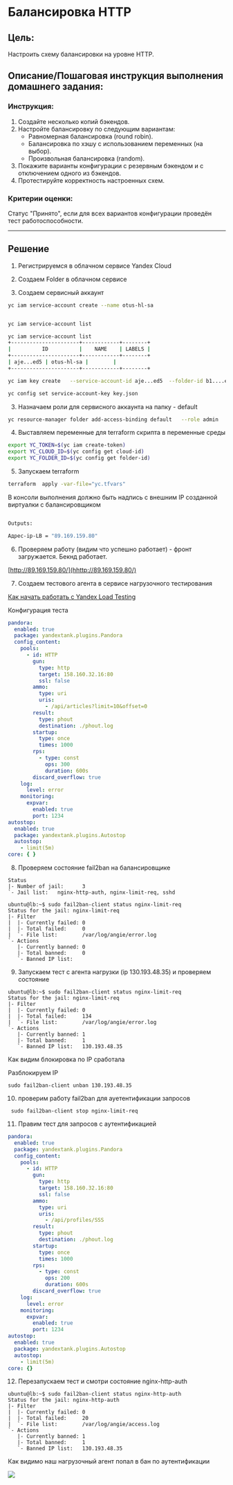 # Балансировка HTTP

## Цель:

Настроить схему балансировки на уровне HTTP.

## Описание/Пошаговая инструкция выполнения домашнего задания:

### Инструкция:

1. Создайте несколько копий бэкендов.
2. Настройте балансировку по следующим вариантам:
   * Равномерная балансировка (round robin).
   * Балансировка по хэшу с использованием переменных (на выбор).
   * Произвольная балансировка (random).
3. Покажите варианты конфигурации с резервным бэкендом и с отключением одного из бэкендов.
4. Протестируйте корректность настроенных схем.

### Критерии оценки:

Статус "Принято", если для всех вариантов конфигурации проведён тест работоспособности.

---  

## Решение

1. Регистрируемся в облачном сервисе Yandex Cloud

2. Создаем Folder в облачном сервисе

2. Создаем сервисный аккаунт

```sh
yc iam service-account create --name otus-hl-sa


yc iam service-account list

yc iam service-account list                                                                                                                                                                                                                                                                                       
+----------------------+------------+--------+
|          ID          |    NAME    | LABELS |
+----------------------+------------+--------+
| aje...ed5 | otus-hl-sa |        |
+----------------------+------------+--------+

yc iam key create   --service-account-id aje...ed5  --folder-id b1....et2   --output key.json

yc config set service-account-key key.json


```

3. Назначаем роли для сервисного аккаунта на папку - default

```sh
yc resource-manager folder add-access-binding default   --role admin   --subject serviceAccount:aje...ed5
```

4. Выставляем переменные для terraform скрипта в переменные среды

```sh
export YC_TOKEN=$(yc iam create-token)
export YC_CLOUD_ID=$(yc config get cloud-id)
export YC_FOLDER_ID=$(yc config get folder-id)                                                
```

5. Запускаем terraform

``` sh
terraform  apply -var-file="yc.tfvars"                 
```

В консоли выполнения должно быть надпись с внешним IP созданной виртуалки c балансировщиком

```sh

Outputs:

Адрес-ip-LB = "89.169.159.80"

```

6. Проверяем работу (видим что успешно работает) - фронт загружается. Бекнд работает.

[http://89.169.159.80/](hhttp://89.169.159.80/)

7. Создаем тестового агента в сервисе нагрузочного тестирования



[Как начать работать с Yandex Load Testing](https://yandex.cloud/ru/docs/load-testing/quickstart?from=int-console-help-center-or-nav)

Конфигурация теста

```yaml
pandora:
  enabled: true
  package: yandextank.plugins.Pandora
  config_content:
    pools:
      - id: HTTP
        gun:
          type: http
          target: 158.160.32.16:80
          ssl: false
        ammo:
          type: uri
          uris:
            - /api/articles?limit=10&offset=0
        result:
          type: phout
          destination: ./phout.log
        startup:
          type: once
          times: 1000
        rps:
          - type: const
            ops: 300
            duration: 600s
        discard_overflow: true
    log:
      level: error
    monitoring:
      expvar:
        enabled: true
        port: 1234
autostop:
  enabled: true
  package: yandextank.plugins.Autostop
  autostop:
    - limit(5m)
core: { }

```

8. Проверяем состояние  fail2ban на балансировщике

```SH
Status
|- Number of jail:      3
`- Jail list:   nginx-http-auth, nginx-limit-req, sshd
```

```SH
ubuntu@lb:~$ sudo fail2ban-client status nginx-limit-req
Status for the jail: nginx-limit-req
|- Filter
|  |- Currently failed: 0
|  |- Total failed:     0
|  `- File list:        /var/log/angie/error.log
`- Actions
   |- Currently banned: 0
   |- Total banned:     0
   `- Banned IP list:   

```
 
9. Запускаем тест с агента нагрузки (ip 130.193.48.35) и проверяем состояние

```SH
ubuntu@lb:~$ sudo fail2ban-client status nginx-limit-req
Status for the jail: nginx-limit-req
|- Filter
|  |- Currently failed: 0
|  |- Total failed:     134
|  `- File list:        /var/log/angie/error.log
`- Actions
   |- Currently banned: 1
   |- Total banned:     1
   `- Banned IP list:   130.193.48.35

```

Как видим блокировка по IP сработала

Разблокируем IP

```SH
sudo fail2ban-client unban 130.193.48.35
```


10. проверим работу fail2ban для  ауетентификации запросов 

```SH
 sudo fail2ban-client stop nginx-limit-req

```

11. Правим тест для запросов с аутентификацией

```yaml
pandora:
  enabled: true
  package: yandextank.plugins.Pandora
  config_content:
    pools:
      - id: HTTP
        gun:
          type: http
          target: 158.160.32.16:80
          ssl: false
        ammo:
          type: uri
          uris:
            - /api/profiles/SSS
        result:
          type: phout
          destination: ./phout.log
        startup:
          type: once
          times: 1000
        rps:
          - type: const
            ops: 200
            duration: 600s
        discard_overflow: true
    log:
      level: error
    monitoring:
      expvar:
        enabled: true
        port: 1234
autostop:
  enabled: true
  package: yandextank.plugins.Autostop
  autostop:
    - limit(5m)
core: {}

```

12. Перезапускаем тест и смотри состояние  nginx-http-auth

```SH
ubuntu@lb:~$ sudo fail2ban-client status nginx-http-auth
Status for the jail: nginx-http-auth
|- Filter
|  |- Currently failed: 0
|  |- Total failed:     20
|  `- File list:        /var/log/angie/access.log
`- Actions
   |- Currently banned: 1
   |- Total banned:     1
   `- Banned IP list:   130.193.48.35

```
Как видимо наш нагрузочный агент попал в бан по аутентификации


![](https://icdn.lenta.ru/images/2021/10/21/11/20211021110546130/wide_16_9_da1f40493378e3e394057e8c97def081.jpeg)
